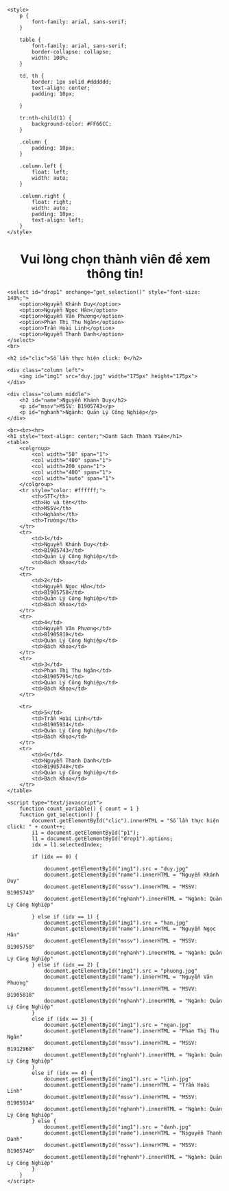 
<!DOCTYPE html>
<html>

<head>
	<meta charset="utf-8">
	<meta name="viewport" content="width=device-width, initial-scale=1">

	<style>
		p {
			font-family: arial, sans-serif;
		}

		table {
			font-family: arial, sans-serif;
			border-collapse: collapse;
			width: 100%;
		}

		td, th {
			border: 1px solid #dddddd;
			text-align: center;
			padding: 10px;

		}

		tr:nth-child(1) {
			background-color: #FF66CC;
		}

		.column {
			padding: 10px;
		}

		.column.left {
			float: left;
			width: auto;
		}

		.column.right {
			float: right;
			width: auto;
			padding: 10px;
			text-align: left;
		}
	</style>

</head>

<body onload="count_variable()">
	<h1 style="text-align: center" >Vui lòng chọn thành viên để xem thông tin!</h1>

	<select id="drop1" onchange="get_selection()" style="font-size: 140%;">
		<option>Nguyễn Khánh Duy</option>
		<option>Nguyễn Ngọc Hân</option>
		<option>Nguyễn Văn Phương</option>
		<option>Phan Thị Thu Ngân</option>
		<option>Trần Hoài Linh</option>
		<option>Nguyễn Thanh Danh</option>
	</select> 
	<br>

	<h2 id="clic">Số lần thực hiện click: 0</h2>

	<div class="column left">
		<img id="img1" src="duy.jpg" width="175px" height="175px">
	</div>

	<div class="column middle">
		<h2 id="name">Nguyễn Khánh Duy</h2>
		<p id="mssv">MSSV: B1905743</p>
		<p id="nghanh">Ngành: Quản Lý Công Nghiệp</p>
	</div>

	<br><br><hr>
	<h1 style="text-align: center;">Danh Sách Thành Viên</h1>
	<table>
		<colgroup>
			<col width="50" span="1">
			<col width="400" span="1">
			<col width=200 span="1">
			<col width="400" span="1">
			<col width="auto" span="1">
		</colgroup>
		<tr style="color: #ffffff;">
			<th>STT</th>
			<th>Họ và tên</th>
			<th>MSSV</th>
			<th>Nghành</th>
			<th>Trường</th>
		</tr>
		<tr>
			<td>1</td>
			<td>Nguyễn Khánh Duy</td>
			<td>B1905743</td>
			<td>Quản Lý Công Nghiệp</td>
			<td>Bách Khoa</td>
		</tr>
		<tr>
			<td>2</td>
			<td>Nguyễn Ngọc Hân</td>
			<td>B1905758</td>
			<td>Quản Lý Công Nghiệp</td>
			<td>Bách Khoa</td>
		</tr>
		<tr>
			<td>4</td>
			<td>Nguyễn Văn Phương</td>
			<td>B1905818</td>
			<td>Quản Lý Công Nghiệp</td>
			<td>Bách Khoa</td>
		</tr>
		<tr>
			<td>3</td>
			<td>Phan Thị Thu Ngân</td>
			<td>B1905795</td>
			<td>Quản Lý Công Nghiệp</td>
			<td>Bách Khoa</td>
		</tr>
		
		<tr>
			<td>5</td>
			<td>Trần Hoài Linh</td>
			<td>B1905934</td>
			<td>Quản Lý Công Nghiệp</td>
			<td>Bách Khoa</td>
		</tr>
		<tr>
			<td>6</td>
			<td>Nguyễn Thanh Danh</td>
			<td>B1905740</td>
			<td>Quản Lý Công Nghiệp</td>
			<td>Bách Khoa</td>
		</tr>
	</table>

	<script type="text/javascript">
		function count_variable() { count = 1 }
		function get_selection() {
			document.getElementById("clic").innerHTML = "Số lần thực hiện click: " + count++;
			i1 = document.getElementById("p1");
			l1 = document.getElementById("drop1").options;
			idx = l1.selectedIndex;

			if (idx == 0) {

				document.getElementById("img1").src = "duy.jpg" 
				document.getElementById("name").innerHTML = "Nguyễn Khánh Duy"
				document.getElementById("mssv").innerHTML = "MSSV: B1905743"
				document.getElementById("nghanh").innerHTML = "Ngành: Quản Lý Công Nghiệp"

			} else if (idx == 1) {
				document.getElementById("img1").src = "han.jpg" 
				document.getElementById("name").innerHTML = "Nguyễn Ngọc Hân"
				document.getElementById("mssv").innerHTML = "MSSV: B1905758"
				document.getElementById("nghanh").innerHTML = "Ngành: Quản Lý Công Nghiệp"
			} else if (idx == 2) {
				document.getElementById("img1").src = "phuong.jpg"
				document.getElementById("name").innerHTML = "Nguyễn Văn Phương"
				document.getElementById("mssv").innerHTML = "MSVV: B1905818"
				document.getElementById("nghanh").innerHTML = "Ngành: Quản Lý Công Nghiệp"
			}
			else if (idx == 3) {
				document.getElementById("img1").src = "ngan.jpg"
				document.getElementById("name").innerHTML = "Phan Thị Thu Ngân"
				document.getElementById("mssv").innerHTML = "MSSV: B1912968"
				document.getElementById("nghanh").innerHTML = "Ngành: Quản Lý Công Nghiệp"
			}
			else if (idx == 4) {
				document.getElementById("img1").src = "linh.jpg"
				document.getElementById("name").innerHTML = "Trần Hoài Linh"
				document.getElementById("mssv").innerHTML = "MSSV: B1905934"
				document.getElementById("nghanh").innerHTML = "Ngành: Quản Lý Công Nghiệp"
			} else {
				document.getElementById("img1").src = "danh.jpg"
				document.getElementById("name").innerHTML = "Nsguyễn Thanh Danh"
				document.getElementById("mssv").innerHTML = "MSSV: B1905740"
				document.getElementById("nghanh").innerHTML = "Ngành: Quản Lý Công Nghiệp"
			}
		}
	</script>
</body>

</html>
